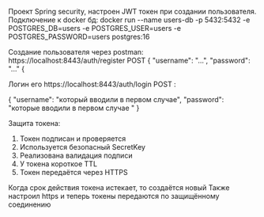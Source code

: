 Проект Spring security, настроен JWT токен при создании пользователя. Подключение к docker бд: docker run --name users-db -p 5432:5432 -e POSTGRES_DB=users -e POSTGRES_USER=users -e POSTGRES_PASSWORD=users postgres:16

Создание пользователя через postman: https://localhost:8443/auth/register POST 
{
  "username": "...",
  "password": "..."
{

Логин его https://localhost:8443/auth/login POST :

{
  "username": "который вводили в первом случае",
  "password": "которые вводили в первом случае "
}

Защита токена:

  1. Токен подписан и проверяется
  2. Используется безопасный SecretKey
  3. Реализована валидация подписи
  4. У токена короткое TTL
  5. Токен передаётся через HTTPS

Когда срок действия токена истекает, то создаётся новый
Также настроил https и теперь токены передаются по защищённому соединению

